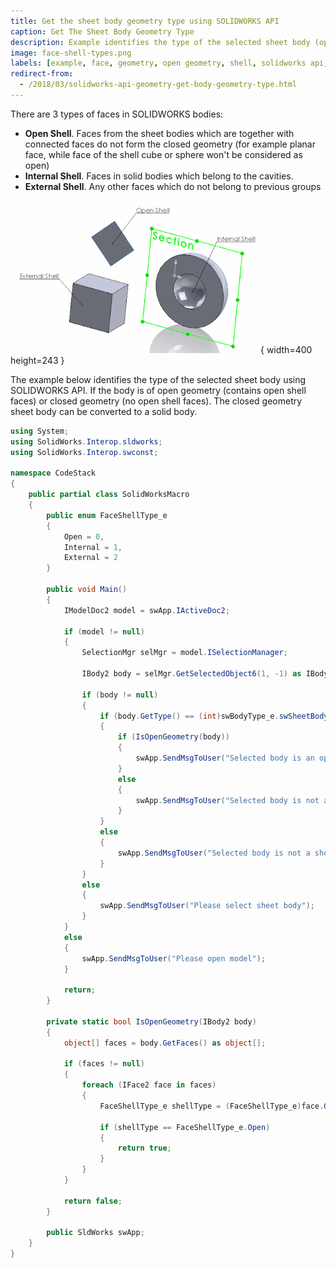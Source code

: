```yaml
---
title: Get the sheet body geometry type using SOLIDWORKS API
caption: Get The Sheet Body Geometry Type
description: Example identifies the type of the selected sheet body (open shell, internal shell, external shell)
image: face-shell-types.png
labels: [example, face, geometry, open geometry, shell, solidworks api, topology]
redirect-from:
  - /2018/03/solidworks-api-geometry-get-body-geometry-type.html
---
```

There are 3 types of faces in SOLIDWORKS bodies:  

* **Open Shell**. Faces from the sheet bodies which are together with connected faces do not form the closed geometry (for example planar face, while face of the shell cube or sphere won't be considered as open)
* **Internal Shell**. Faces in solid bodies which belong to the cavities.
* **External Shell**. Any other faces which do not belong to previous groups

![Shell types of face](face-shell-types.png){ width=400 height=243 }

The example below identifies the type of the selected sheet body using SOLIDWORKS API. If the body is of open geometry (contains open shell faces) or closed geometry (no open shell faces). The closed geometry sheet body can be converted to a solid body.  

~~~ cs
using System;
using SolidWorks.Interop.sldworks;
using SolidWorks.Interop.swconst;

namespace CodeStack
{
    public partial class SolidWorksMacro
    {
        public enum FaceShellType_e
        {
            Open = 0,
            Internal = 1,
            External = 2
        }

        public void Main()
        {
            IModelDoc2 model = swApp.IActiveDoc2;

            if (model != null)
            {
                SelectionMgr selMgr = model.ISelectionManager;

                IBody2 body = selMgr.GetSelectedObject6(1, -1) as IBody2;

                if (body != null)
                {
                    if (body.GetType() == (int)swBodyType_e.swSheetBody)
                    {
                        if (IsOpenGeometry(body))
                        {
                            swApp.SendMsgToUser("Selected body is an open geometry");
                        }
                        else
                        {
                            swApp.SendMsgToUser("Selected body is not an open geometry");
                        }
                    }
                    else
                    {
                        swApp.SendMsgToUser("Selected body is not a sheet body");
                    }
                }
                else
                {
                    swApp.SendMsgToUser("Please select sheet body");
                }
            }
            else
            {
                swApp.SendMsgToUser("Please open model");
            }

            return;
        }

        private static bool IsOpenGeometry(IBody2 body)
        {
            object[] faces = body.GetFaces() as object[];

            if (faces != null)
            {
                foreach (IFace2 face in faces)
                {
                    FaceShellType_e shellType = (FaceShellType_e)face.GetShellType();

                    if (shellType == FaceShellType_e.Open)
                    {
                        return true;
                    }
                }
            }

            return false;
        }

        public SldWorks swApp;
    }
}

~~~


